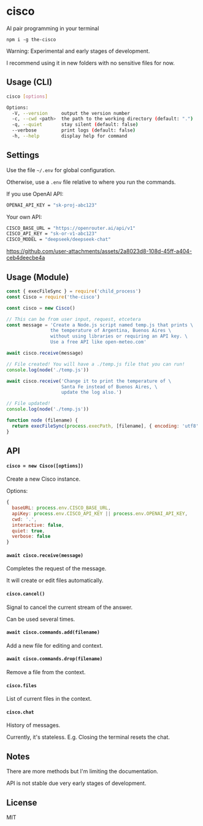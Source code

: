 # cisco

AI pair programming in your terminal

```
npm i -g the-cisco
```

Warning: Experimental and early stages of development.

I recommend using it in new folders with no sensitive files for now.

## Usage (CLI)

```sh
cisco [options]

Options:
  -V, --version     output the version number
  -c, --cwd <path>  the path to the working directory (default: ".")
  -q, --quiet       stay silent (default: false)
  --verbose         print logs (default: false)
  -h, --help        display help for command
```

## Settings

Use the file `~/.env` for global configuration.

Otherwise, use a `.env` file relative to where you run the commands.

If you use OpenAI API:

```sh
OPENAI_API_KEY = "sk-proj-abc123"
```

Your own API:

```sh
CISCO_BASE_URL = "https://openrouter.ai/api/v1"
CISCO_API_KEY = "sk-or-v1-abc123"
CISCO_MODEL = "deepseek/deepseek-chat"
```

https://github.com/user-attachments/assets/2a8023d8-108d-45ff-a404-ceb4deecbe4a

## Usage (Module)

```js
const { execFileSync } = require('child_process')
const Cisco = require('the-cisco')

const cisco = new Cisco()

// This can be from user input, request, etcetera
const message = 'Create a Node.js script named temp.js that prints \
                the temperature of Argentina, Buenos Aires \
                without using libraries or requiring an API key. \
                Use a free API like open-meteo.com'

await cisco.receive(message)

// File created! You will have a ./temp.js file that you can run!
console.log(node('./temp.js'))

await cisco.receive('Change it to print the temperature of \
                    Santa Fe instead of Buenos Aires, \
                    update the log also.')

// File updated!
console.log(node('./temp.js'))

function node (filename) {
  return execFileSync(process.execPath, [filename], { encoding: 'utf8' })
}
```

## API

#### `cisco = new Cisco([options])`

Create a new Cisco instance.

Options:

```js
{
  baseURL: process.env.CISCO_BASE_URL,
  apiKey: process.env.CISCO_API_KEY || process.env.OPENAI_API_KEY,
  cwd: '.',
  interactive: false,
  quiet: true,
  verbose: false
}
```

#### `await cisco.receive(message)`

Completes the request of the message.

It will create or edit files automatically.

#### `cisco.cancel()`

Signal to cancel the current stream of the answer.

Can be used several times.

#### `await cisco.commands.add(filename)`

Add a new file for editing and context.

#### `await cisco.commands.drop(filename)`

Remove a file from the context.

#### `cisco.files`

List of current files in the context.

#### `cisco.chat`

History of messages.

Currently, it's stateless. E.g. Closing the terminal resets the chat.

## Notes

There are more methods but I'm limiting the documentation.

API is not stable due very early stages of development.

## License

MIT

